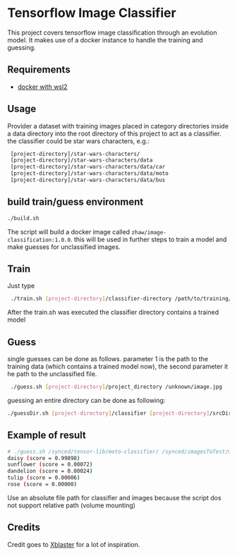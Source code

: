 # Tensorflow Image Classifier

This project covers tensorflow image classification through an evolution model. It makes use of a docker instance to handle the training and guessing.

## Requirements

- [docker with wsl2](https://docs.docker.com/docker-for-windows/wsl/)

## Usage

Provider a dataset with training images placed in category directories inside a data directory into the root directory of this project to act as a classifier. the classifier could be star wars characters, e.g.:

```sh
 [project-directory]/star-wars-characters/
 [project-directory]/star-wars-characters/data
 [project-directory]/star-wars-characters/data/car
 [project-directory]/star-wars-characters/data/moto
 [project-directory]/star-wars-characters/data/bus
```

## build train/guess environment

```sh
./build.sh
```

The script will build a docker image called `zhaw/image-classification:1.0.0`. this will be used in further steps to train a model and make guesses for unclassified images.

## Train

Just type

```sh
 ./train.sh [project-directory]/classifier-directory /path/to/training/images
```

After the train.sh was executed the classifier directory contains a trained model

## Guess

single guesses can be done as follows. parameter 1 is the path to the training data (which contains a trained model now), the second parameter it he path to the unclassified file.

```sh
 ./guess.sh [project-directory]/project_directory /unknown/image.jpg
```

guessing an entire directory can be done as following:

```sh
./guessDir.sh [project-directory]/classifier [project-directory]/srcDir [project-directory]/destDir
```

## Example of result

```sh
# ./guess.sh /synced/tensor-lib/moto-classifier/ /synced/imagesToTest/moto21.jpg
daisy (score = 0.99898)
sunflower (score = 0.00072)
dandelion (score = 0.00024)
tulip (score = 0.00006)
rose (score = 0.00000)
```

Use an absolute file path for classifier and images because the script dos not support relative path (volume mounting)

## Credits

Credit goes to [Xblaster](https://github.com/xblaster) for a lot of inspiration.
